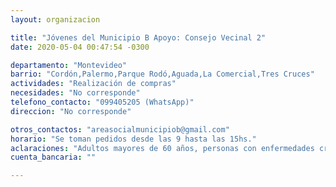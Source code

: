 ```yaml
---
layout: organizacion

title: "Jóvenes del Municipio B Apoyo: Consejo Vecinal 2"
date: 2020-05-04 00:47:54 -0300

departamento: "Montevideo"
barrio: "Cordón,Palermo,Parque Rodó,Aguada,La Comercial,Tres Cruces"
actividades: "Realización de compras"
necesidades: "No corresponde"
telefono_contacto: "099405205 (WhatsApp)"
direccion: "No corresponde"

otros_contactos: "areasocialmunicipiob@gmail.com"
horario: "Se toman pedidos desde las 9 hasta las 15hs."
aclaraciones: "Adultos mayores de 60 años, personas con enfermedades crónicas, personas con discapacidad, hogares monoparentales con niños a cargo"
cuenta_bancaria: ""

---
```

